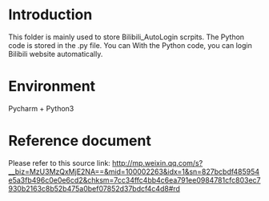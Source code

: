 # Introduction

This folder is mainly used to store Bilibili_AutoLogin scrpits.
The Python code is stored in the .py file.
You can 
With the Python code, you can login Bilibili website automatically.

# Environment
Pycharm + Python3

# Reference document
Please refer to this source link: 
http://mp.weixin.qq.com/s?__biz=MzU3MzQxMjE2NA==&mid=100002263&idx=1&sn=827bcbdf485954e5a3fb496c0e0e6cd2&chksm=7cc34ffc4bb4c6ea791ee0984781cfc803ec7930b2163c8b52b475a0bef07852d37bdcf4c4d8#rd
